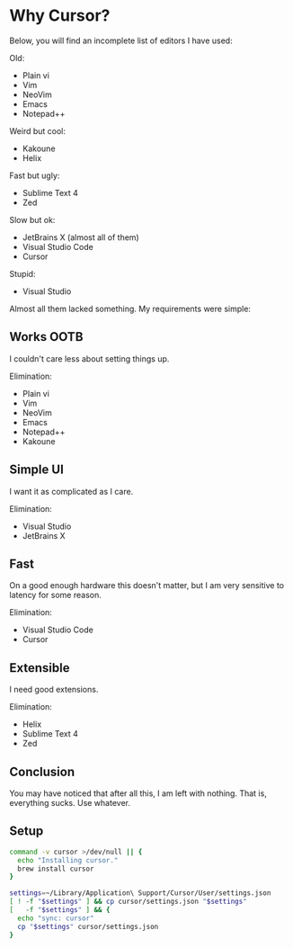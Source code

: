 # Why Cursor?
Below, you will find an incomplete list of editors I have used:

Old:
- Plain vi
- Vim
- NeoVim
- Emacs
- Notepad++

Weird but cool:
- Kakoune
- Helix

Fast but ugly:
- Sublime Text 4
- Zed

Slow but ok:
- JetBrains X (almost all of them)
- Visual Studio Code
- Cursor

Stupid:
- Visual Studio

Almost all them lacked something. My requirements were simple:

## __Works OOTB__
I couldn't care less about setting things up.

Elimination:
- Plain vi
- Vim
- NeoVim
- Emacs
- Notepad++
- Kakoune

## __Simple UI__
I want it as complicated as I care.

Elimination:
- Visual Studio
- JetBrains X

## __Fast__
On a good enough hardware this doesn't matter, but I am very sensitive
to latency for some reason.

Elimination:
- Visual Studio Code
- Cursor

## __Extensible__
I need good extensions.

Elimination:
- Helix
- Sublime Text 4
- Zed

## Conclusion
You may have noticed that after all this, I am left with nothing.
That is, everything sucks. Use whatever.

## Setup

```sh
command -v cursor >/dev/null || {
  echo "Installing cursor."
  brew install cursor
}

settings=~/Library/Application\ Support/Cursor/User/settings.json
[ ! -f "$settings" ] && cp cursor/settings.json "$settings"
[   -f "$settings" ] && {
  echo "sync: cursor"
  cp "$settings" cursor/settings.json
}
```

